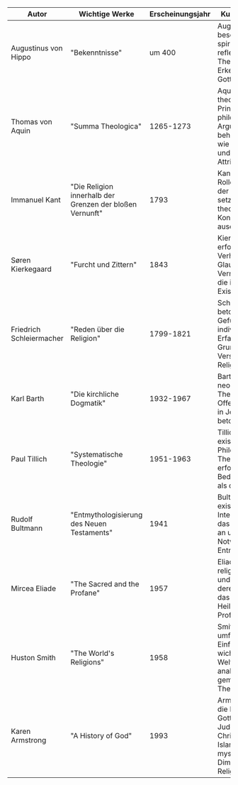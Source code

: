 
| Autor                   | Wichtige Werke                                             | Erscheinungsjahr | Kurzbeschreibung                                                                                                            |
|-------------------------|------------------------------------------------------------|------------------|------------------------------------------------------------------------------------------------------------------------------|
| Augustinus von Hippo    | "Bekenntnisse"                                           | um 400           | Augustinus beschreibt seine spirituelle Reise und reflektiert über Themen wie Zeit, Erkenntnis und Gottesgnade.              |
| Thomas von Aquin        | "Summa Theologica"                                        | 1265-1273        | Aquin integriert theologische Prinzipien mit philosophischer Argumentation und behandelt Themen wie Gottesexistenz und göttliche Attribute. |
| Immanuel Kant           | "Die Religion innerhalb der Grenzen der bloßen Vernunft"   | 1793             | Kant untersucht die Rolle der Religion in der Vernunft und setzt sich kritisch mit theologischen Konzepten auseinander.       |
| Søren Kierkegaard       | "Furcht und Zittern"                                      | 1843             | Kierkegaard erforscht das Verhältnis zwischen Glauben und Vernunft und betont die individuelle Existenz im Glauben.          |
| Friedrich Schleiermacher | "Reden über die Religion"                                  | 1799-1821        | Schleiermacher betont das religiöse Gefühl und die individuelle Erfahrung als Grundlage für das Verständnis von Religion.     |
| Karl Barth              | "Die kirchliche Dogmatik"                                  | 1932-1967        | Barth entwickelt eine neo-orthodoxe Theologie, die die Offenbarung Gottes in Jesus Christus betont.                          |
| Paul Tillich            | "Systematische Theologie"                                  | 1951-1963        | Tillich integriert existenzielle Philosophie mit Theologie und erforscht die Bedeutung von "Gott als das Sein selbst".       |
| Rudolf Bultmann         | "Entmythologisierung des Neuen Testaments"                 | 1941             | Bultmann wendet existenzielle Interpretation auf das Neue Testament an und betont die Notwendigkeit der Entmythologisierung. |
| Mircea Eliade           | "The Sacred and the Profane"                               | 1957             | Eliade untersucht religiöse Symbole und Rituale und deren Bedeutung für das Verständnis von Heiligkeit und Profanität.      |
| Huston Smith            | "The World's Religions"                                   | 1958             | Smith bietet eine umfassende Einführung in die wichtigsten Weltreligionen und analysiert ihre gemeinsamen Themen.            |
| Karen Armstrong          | "A History of God"                                        | 1993             | Armstrong verfolgt die Entwicklung des Gottesbildes in Judentum, Christentum und Islam und betont die mystische Dimension der Religion. |

